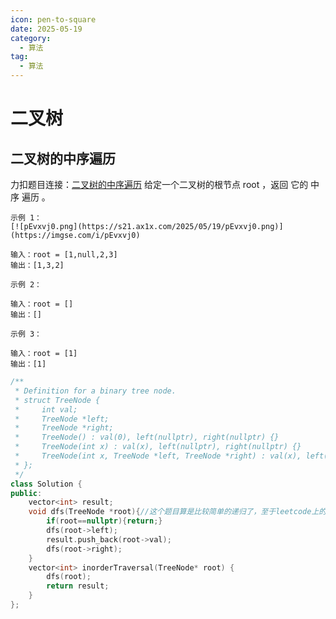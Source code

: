 ```yaml
---
icon: pen-to-square
date: 2025-05-19
category:
  - 算法
tag:
  - 算法
---
```


# 二叉树
## 二叉树的中序遍历
力扣题目连接：[二叉树的中序遍历](https://leetcode.cn/problems/binary-tree-inorder-traversal/description/?envType=study-plan-v2&envId=top-100-liked)
给定一个二叉树的根节点 root ，返回 它的 中序 遍历 。
```
示例 1：
[![pEvxvj0.png](https://s21.ax1x.com/2025/05/19/pEvxvj0.png)](https://imgse.com/i/pEvxvj0)

输入：root = [1,null,2,3]
输出：[1,3,2]
```
```
示例 2：

输入：root = []
输出：[]
```
```
示例 3：

输入：root = [1]
输出：[1]
```
```cpp
/**
 * Definition for a binary tree node.
 * struct TreeNode {
 *     int val;
 *     TreeNode *left;
 *     TreeNode *right;
 *     TreeNode() : val(0), left(nullptr), right(nullptr) {}
 *     TreeNode(int x) : val(x), left(nullptr), right(nullptr) {}
 *     TreeNode(int x, TreeNode *left, TreeNode *right) : val(x), left(left), right(right) {}
 * };
 */
class Solution {
public:
    vector<int> result;
    void dfs(TreeNode *root){//这个题目算是比较简单的递归了，至于leetcode上的节点结构得明天再详细看看，今日拿来计划凑数
        if(root==nullptr){return;}
        dfs(root->left);
        result.push_back(root->val);
        dfs(root->right);
    }
    vector<int> inorderTraversal(TreeNode* root) {
        dfs(root);
        return result;
    }
};
```


